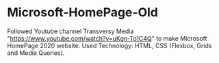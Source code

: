 # Microsoft-HomePage-Old
Followed Youtube channel Transversy Media "https://www.youtube.com/watch?v=uKgn-To1C4Q" to make Microsoft HomePage 2020 website. 
Used Technology: HTML, CSS (Flexbox, Grids and Media Queries).
